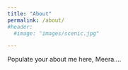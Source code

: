 ```yaml
---
title: "About"
permalink: /about/
#header:
  #image: "images/scenic.jpg"

---
```


Populate your about me here, Meera....
